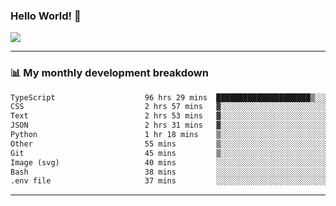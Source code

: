 ### Hello World! 👋

<a>
  <img align="center" src="https://github-readme-stats.vercel.app/api?username=megatunger&count_private=true&include_all_commits=true&bg_color=30,56CCF2,2F80ED&title_color=fff&text_color=fff" />
</a>

------
### 📊 My monthly development breakdown

<!--START_SECTION:waka-->

```txt
TypeScript                    96 hrs 29 mins  █████████████████████▒░░░   85.50 %
CSS                           2 hrs 57 mins   ▓░░░░░░░░░░░░░░░░░░░░░░░░   02.63 %
Text                          2 hrs 53 mins   ▓░░░░░░░░░░░░░░░░░░░░░░░░   02.56 %
JSON                          2 hrs 31 mins   ▓░░░░░░░░░░░░░░░░░░░░░░░░   02.24 %
Python                        1 hr 18 mins    ▒░░░░░░░░░░░░░░░░░░░░░░░░   01.16 %
Other                         55 mins         ▒░░░░░░░░░░░░░░░░░░░░░░░░   00.82 %
Git                           45 mins         ▒░░░░░░░░░░░░░░░░░░░░░░░░   00.68 %
Image (svg)                   40 mins         ░░░░░░░░░░░░░░░░░░░░░░░░░   00.59 %
Bash                          38 mins         ░░░░░░░░░░░░░░░░░░░░░░░░░   00.56 %
.env file                     37 mins         ░░░░░░░░░░░░░░░░░░░░░░░░░   00.56 %
```

<!--END_SECTION:waka-->

------
